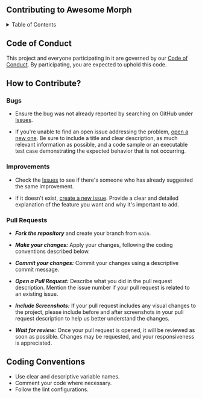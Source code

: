 ## Contributing to Awesome Morph

<!-- TABLE OF CONTENTS -->

<details>
  <summary>Table of Contents</summary>
  <ol>
    <li>
      <a href="#code-of-conduct">Code of Conduct</a>
      <ul>
        <li><a href="#how-to-contribute">How to contribute</a></li>
      </ul>
    </li>
    <li>
      <ul>
        <li><a href="#bugs">Bugs</a></li>
        <li><a href="#improvements">Improvements</a></li>
        <li><a href="#pull-requests">Pull Requests</a></li>
      </ul>
    </li>
    <li><a href="#coding-convention">Coding Convention</a></li>
  </ol>
</details>

## Code of Conduct

This project and everyone participating in it are governed by our [Code of Conduct](https://github.com/morph-l2/awesome-morph/blob/main/CODE_OF_CONDUCT.md). By participating, you are expected to uphold this code.

## How to Contribute?

### Bugs

- Ensure the bug was not already reported by searching on GitHub under [Issues](https://github.com/morph-l2/awesome-morph/issues).

- If you're unable to find an open issue addressing the problem, [open a new one](https://github.com/morph-l2/awesome-morph/issues/new). Be sure to include a title and clear description, as much relevant information as possible, and a code sample or an executable test case demonstrating the expected behavior that is not occurring.

### Improvements

- Check the [Issues](https://github.com/morph-l2/awesome-morph/issues) to see if there's someone who has already suggested the same improvement.

- If it doesn't exist, [create a new issue](https://github.com/morph-l2/awesome-morph/issues/new). Provide a clear and detailed explanation of the feature you want and why it's important to add.

### Pull Requests

- **_Fork the repository_** and create your branch from `main`.

- **_Make your changes:_** Apply your changes, following the coding conventions described below.

- **_Commit your changes:_** Commit your changes using a descriptive commit message.

- **_Open a Pull Request:_** Describe what you did in the pull request description. Mention the issue number if your pull request is related to an existing issue.

- **_Include Screenshots:_** If your pull request includes any visual changes to the project, please include before and after screenshots in your pull request description to help us better understand the changes.

- **_Wait for review:_** Once your pull request is opened, it will be reviewed as soon as possible. Changes may be requested, and your responsiveness is appreciated.

## Coding Conventions

- Use clear and descriptive variable names.
- Comment your code where necessary.
- Follow the lint configurations.
